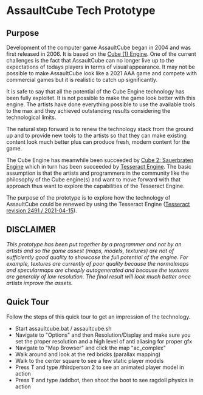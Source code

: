 # AssaultCube Tech Prototype #

## Purpose ##

Development of the computer game AssaultCube began in 2004 and was first released in 2006. It is based on the [Cube (1) Engine](http://cubeengine.com/). One of the current challenges is the fact that AssaultCube can no longer live up to the expectations of todays players in terms of visual appearance. It may not be possible to make AssaultCube look like a 2021 AAA game and compete with commercial games but it is realistic to catch up significantly.

It is safe to say that all the potential of the Cube Engine technology has been fully exploitet. It is not possible to make the game look better with this engine. The artists have done everything possible to use the available tools to the max and they achieved outstanding results considering the technological limits. 

The natural step forward is to renew the technology stack from the ground up and to provide new tools to the artists so that they can make existing content look much better plus can
produce fresh, modern content for the game.

The Cube Engine has meanwhile been succeeded by [Cube 2: Sauerbraten Engine](http://sauerbraten.org/) which in turn has been succeeded by [Tesseract Engine](http://tesseract.gg/). The basic assumption is that the artists and programmers in the community like the philosophy of the Cube engine(s) and want to move forward with that approach thus want to explore the capabilities of the Tesseract Engine.

The purpose of the prototype is to explore how the technology of AssaultCube could be renewed by using the Tesseract Engine ([Tesseract revision 2491 / 2021-04-15](
 https://websvn.tuxfamily.org/revision.php?repname=tesseract%2Fmain&path=%2F&rev=2491&peg=2491])).

## DISCLAIMER ##

*This prototype has been put together by a programmer and not by an artists and so the game assest (maps, models, textures) are not of sufficiently good quality to showcase the full potential of the engine. For example, textures are currently of poor quality because the normalmaps and specularmaps are cheaply autogenerated and because the textures are generally of low resolution. The final result will look much better once artists improve the assets.*

## Quick Tour ##

Follow the steps of this quick tour to get an impression of the technology.

- Start assaultcube.bat / assaultcube.sh
- Navigate to "Options" and then Resolution/Display and make sure you set the proper resolution and a high level of anti aliasing for proper gfx
- Navigate to "Map Browser" and click the map "ac_complex"
- Walk around and look at the red bricks (parallax mapping)
- Walk to the center square to see a few static player models 
- Press T and type /thirdperson 2 to see an animated player model in action
- Press T and type /addbot, then shoot the boot to see ragdoll physics in action
